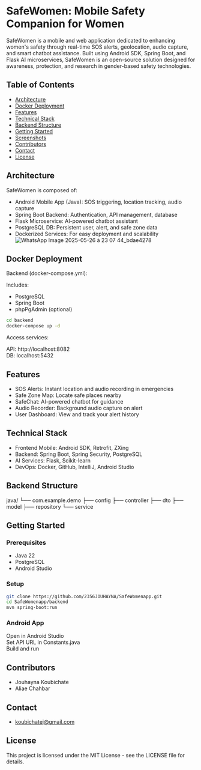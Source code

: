 # SafeWomen: Mobile Safety Companion for Women

SafeWomen is a mobile and web application dedicated to enhancing women's safety through real-time SOS alerts, geolocation, audio capture, and smart chatbot assistance. Built using Android SDK, Spring Boot, and Flask AI microservices, SafeWomen is an open-source solution designed for awareness, protection, and research in gender-based safety technologies.

## Table of Contents

- [Architecture](#architecture)
- [Docker Deployment](#docker-deployment)
- [Features](#features)
- [Technical Stack](#technical-stack)
- [Backend Structure](#backend-structure)
- [Getting Started](#getting-started)
- [Screenshots](#screenshots)
- [Contributors](#contributors)
- [Contact](#contact)
- [License](#license)

## Architecture

SafeWomen is composed of:

- Android Mobile App (Java): SOS triggering, location tracking, audio capture
- Spring Boot Backend: Authentication, API management, database
- Flask Microservice: AI-powered chatbot assistant
- PostgreSQL DB: Persistent user, alert, and safe zone data
- Dockerized Services: For easy deployment and scalability
![WhatsApp Image 2025-05-26 à 23 07 44_bdae4278](https://github.com/user-attachments/assets/9e7f709d-92da-489b-a19c-35d3a5225ac1)



## Docker Deployment

Backend (docker-compose.yml):

Includes:
- PostgreSQL
- Spring Boot
- phpPgAdmin (optional)

```bash
cd backend
docker-compose up -d
```

Access services:

API: http://localhost:8082  
DB: localhost:5432

## Features

- SOS Alerts: Instant location and audio recording in emergencies  
- Safe Zone Map: Locate safe places nearby  
- SafeChat: AI-powered chatbot for guidance  
- Audio Recorder: Background audio capture on alert  
- User Dashboard: View and track your alert history  

## Technical Stack

- Frontend Mobile: Android SDK, Retrofit, ZXing  
- Backend: Spring Boot, Spring Security, PostgreSQL  
- AI Services: Flask, Scikit-learn  
- DevOps: Docker, GitHub, IntelliJ, Android Studio  

## Backend Structure

java/
└── com.example.demo
    ├── config
    ├── controller
    ├── dto
    ├── model
    ├── repository
    └── service



## Getting Started

### Prerequisites

- Java 22  
- PostgreSQL  
- Android Studio  

### Setup

```bash
git clone https://github.com/2356JOUHAYNA/SafeWomenapp.git
cd SafeWomenapp/backend
mvn spring-boot:run
```

### Android App

Open in Android Studio  
Set API URL in Constants.java   
Build and run  

 
## Contributors

- Jouhayna Koubichate  
- Aliae Chahbar  

## Contact

- koubichatej@gmail.com  


## License

This project is licensed under the MIT License - see the LICENSE file for details.
